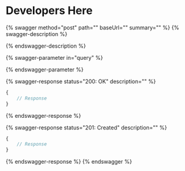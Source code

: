 # Developers Here

{% swagger method="post" path="" baseUrl="" summary="" %}
{% swagger-description %}

{% endswagger-description %}

{% swagger-parameter in="query" %}

{% endswagger-parameter %}

{% swagger-response status="200: OK" description="" %}
```javascript
{
    // Response
}
```
{% endswagger-response %}

{% swagger-response status="201: Created" description="" %}
```javascript
{
    // Response
}
```
{% endswagger-response %}
{% endswagger %}
